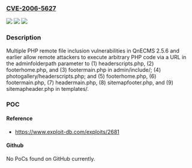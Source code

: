 ### [CVE-2006-5627](https://cve.mitre.org/cgi-bin/cvename.cgi?name=CVE-2006-5627)
![](https://img.shields.io/static/v1?label=Product&message=n%2Fa&color=blue)
![](https://img.shields.io/static/v1?label=Version&message=n%2Fa&color=blue)
![](https://img.shields.io/static/v1?label=Vulnerability&message=n%2Fa&color=brighgreen)

### Description

Multiple PHP remote file inclusion vulnerabilities in QnECMS 2.5.6 and earlier allow remote attackers to execute arbitrary PHP code via a URL in the adminfolderpath parameter to (1) headerscripts.php, (2) footerhome.php, and (3) footermain.php in admin/include/; (4) photogallery/headerscripts.php; and (5) footerhome.php, (6) footermain.php, (7) headermain.php, (8) sitemapfooter.php, and (9) sitemapheader.php in templates/.

### POC

#### Reference
- https://www.exploit-db.com/exploits/2681

#### Github
No PoCs found on GitHub currently.

